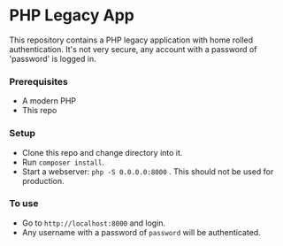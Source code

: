 # PHP Legacy App

This repository contains a PHP legacy application with home rolled authentication. It's not very secure, any account with a password of 'password' is logged in.

### Prerequisites

* A modern PHP
* This repo

### Setup

* Clone this repo and change directory into it.
* Run `composer install`.
* Start a webserver: `php -S 0.0.0.0:8000` . This should not be used for production.

### To use

* Go to `http://localhost:8000` and login. 
* Any username with a password of `password` will be authenticated.
